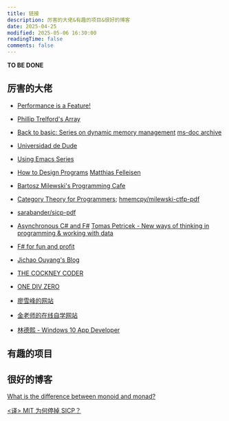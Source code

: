 ```yaml
---
title: 链接
description: 厉害的大佬&有趣的项目&很好的博客
date: 2025-04-25
modified: 2025-05-06 16:30:00
readingTime: false
comments: false
---
```


**TO BE DONE**

## 厉害的大佬

+ [Performance is a Feature!](http://mattwarren.org/)
+ [Phillip Trelford's Array](http://trelford.com/blog/)
+ [Back to basic: Series on dynamic memory management](https://blogs.msdn.microsoft.com/abhinaba/2009/01/25/back-to-basic-series-on-dynamic-memory-management/) [ms-doc archive](https://docs.microsoft.com/en-us/archive/blogs/abhinaba/back-to-basic-series-on-dynamic-memory-management)
+ [Universidad de Dude](http://yoroto.io/)
+ [Using Emacs Series](https://cestlaz.github.io/stories/emacs/)
+ [How to Design Programs](https://htdp.org/)  [Matthias Felleisen](https://felleisen.org/matthias/)
+ [Bartosz Milewski's Programming Cafe](https://bartoszmilewski.com/)
+ [Category Theory for Programmers](https://bartoszmilewski.com/2014/10/28/category-theory-for-programmers-the-preface/); [hmemcpy/milewski-ctfp-pdf](https://github.com/hmemcpy/milewski-ctfp-pdf)
+ [sarabander/sicp-pdf](https://github.com/sarabander/sicp-pdf)
+ [Asynchronous C# and F#](http://tomasp.net/blog/csharp-fsharp-async-intro.aspx/)  [Tomas Petricek - New ways of thinking in programming & working with data](http://tomasp.net/)
+ [F# for fun and profit](https://fsharpforfunandprofit.com/)
+ [Jichao Ouyang's Blog](https://blog.oyanglul.us/)
+ [THE COCKNEY CODER](https://cockneycoder.wordpress.com/)
+ [ONE DIV ZERO](http://james-iry.blogspot.com/)

+ [廖雪峰的网站](https://www.liaoxuefeng.com/)
+ [金老师的在线自学网站](http://jinxuliang.com/)
+ [林德熙 - Windows 10 App Developer](https://lindexi.gitee.io/)

## 有趣的项目


## 很好的博客

[What is the difference between monoid and monad?](https://www.quora.com/What-is-the-difference-between-monoid-and-monad)

[<译> MIT 为何停掉 SICP？](https://segmentfault.com/a/1190000005064958)